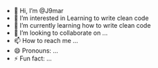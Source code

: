 - 👋 Hi, I’m @J9mar
- 👀 I’m interested in Learning to write clean code
- 🌱 I’m currently learning how to write clean code
- 💞️ I’m looking to collaborate on ...
- 📫 How to reach me ...
- 😄 Pronouns: ...
- ⚡ Fun fact: ...

<!---
J9mar/J9mar is a ✨ special ✨ repository because its `README.md` (this file) appears on your GitHub profile.
You can click the Preview link to take a look at your changes.
--->
